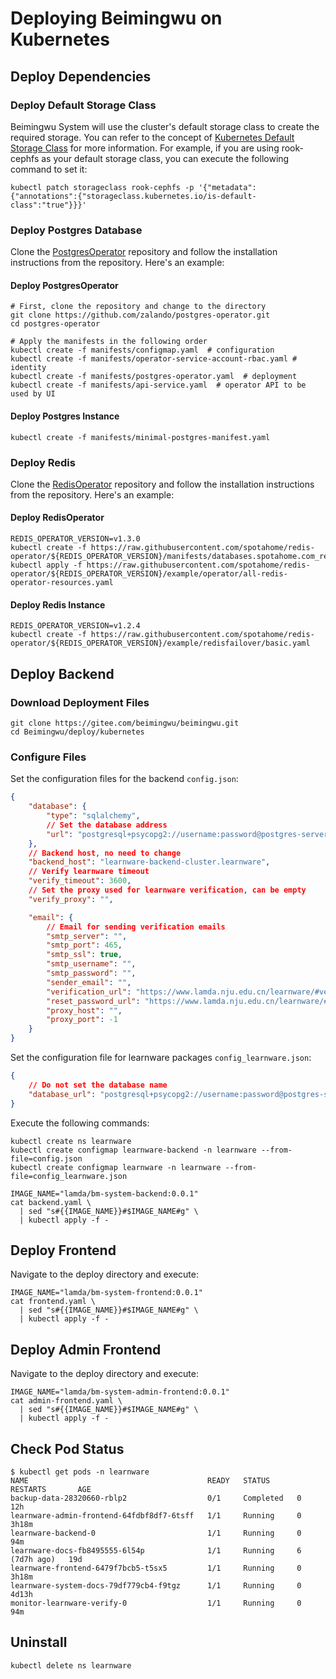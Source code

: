 # Deploying Beimingwu on Kubernetes

## Deploy Dependencies
### Deploy Default Storage Class
Beimingwu System will use the cluster's default storage class to create the required storage. You can refer to the concept of [Kubernetes Default Storage Class](https://kubernetes.io/docs/tasks/administer-cluster/change-default-storage-class/) for more information. For example, if you are using rook-cephfs as your default storage class, you can execute the following command to set it:

```shell
kubectl patch storageclass rook-cephfs -p '{"metadata": {"annotations":{"storageclass.kubernetes.io/is-default-class":"true"}}}'
```

### Deploy Postgres Database
Clone the [PostgresOperator](https://github.com/zalando/postgres-operator.git) repository and follow the installation instructions from the repository. Here's an example:

#### Deploy PostgresOperator
```shell
# First, clone the repository and change to the directory
git clone https://github.com/zalando/postgres-operator.git
cd postgres-operator

# Apply the manifests in the following order
kubectl create -f manifests/configmap.yaml  # configuration
kubectl create -f manifests/operator-service-account-rbac.yaml # identity
kubectl create -f manifests/postgres-operator.yaml  # deployment
kubectl create -f manifests/api-service.yaml  # operator API to be used by UI
```

#### Deploy Postgres Instance
```shell
kubectl create -f manifests/minimal-postgres-manifest.yaml
```

### Deploy Redis
Clone the [RedisOperator](https://github.com/spotahome/redis-operator.git) repository and follow the installation instructions from the repository. Here's an example:

#### Deploy RedisOperator
```shell
REDIS_OPERATOR_VERSION=v1.3.0
kubectl create -f https://raw.githubusercontent.com/spotahome/redis-operator/${REDIS_OPERATOR_VERSION}/manifests/databases.spotahome.com_redisfailovers.yaml
kubectl apply -f https://raw.githubusercontent.com/spotahome/redis-operator/${REDIS_OPERATOR_VERSION}/example/operator/all-redis-operator-resources.yaml
```

#### Deploy Redis Instance
```shell
REDIS_OPERATOR_VERSION=v1.2.4
kubectl create -f https://raw.githubusercontent.com/spotahome/redis-operator/${REDIS_OPERATOR_VERSION}/example/redisfailover/basic.yaml
```

## Deploy Backend
### Download Deployment Files
```shell
git clone https://gitee.com/beimingwu/beimingwu.git
cd Beimingwu/deploy/kubernetes
```

### Configure Files
Set the configuration files for the backend `config.json`:

```json
{
    "database": {
        "type": "sqlalchemy",
        // Set the database address
        "url": "postgresql+psycopg2://username:password@postgres-server.default/learnware_backend"
    },
    // Backend host, no need to change
    "backend_host": "learnware-backend-cluster.learnware",
    // Verify learnware timeout
    "verify_timeout": 3600,
    // Set the proxy used for learnware verification, can be empty
    "verify_proxy": "",

    "email": {
        // Email for sending verification emails
        "smtp_server": "",
        "smtp_port": 465,
        "smtp_ssl": true,
        "smtp_username": "",
        "smtp_password": "",
        "sender_email": "",
        "verification_url": "https://www.lamda.nju.edu.cn/learnware/#verify_email",
        "reset_password_url": "https://www.lamda.nju.edu.cn/learnware/#reset_password",
        "proxy_host": "",
        "proxy_port": -1
    }
}
```

Set the configuration file for learnware packages `config_learnware.json`:

```json
{
    // Do not set the database name
    "database_url": "postgresql+psycopg2://username:password@postgres-server.default"
}
```

Execute the following commands:

```shell
kubectl create ns learnware
kubectl create configmap learnware-backend -n learnware --from-file=config.json
kubectl create configmap learnware -n learnware --from-file=config_learnware.json

IMAGE_NAME="lamda/bm-system-backend:0.0.1"
cat backend.yaml \
  | sed "s#{{IMAGE_NAME}}#$IMAGE_NAME#g" \
  | kubectl apply -f -
```

## Deploy Frontend
Navigate to the deploy directory and execute:

```shell
IMAGE_NAME="lamda/bm-system-frontend:0.0.1"
cat frontend.yaml \
  | sed "s#{{IMAGE_NAME}}#$IMAGE_NAME#g" \
  | kubectl apply -f -
```

## Deploy Admin Frontend
Navigate to the deploy directory and execute:

```shell
IMAGE_NAME="lamda/bm-system-admin-frontend:0.0.1"
cat admin-frontend.yaml \
  | sed "s#{{IMAGE_NAME}}#$IMAGE_NAME#g" \
  | kubectl apply -f -
```

## Check Pod Status
```shell
$ kubectl get pods -n learnware
NAME                                        READY   STATUS      RESTARTS       AGE
backup-data-28320660-rblp2                  0/1     Completed   0              12h
learnware-admin-frontend-64fdbf8df7-6tsff   1/1     Running     0              3h18m
learnware-backend-0                         1/1     Running     0              94m
learnware-docs-fb8495555-6l54p              1/1     Running     6 (7d7h ago)   19d
learnware-frontend-6479f7bcb5-t5sx5         1/1     Running     0              3h18m
learnware-system-docs-79df779cb4-f9tgz      1/1     Running     0              4d13h
monitor-learnware-verify-0                  1/1     Running     0              94m
```

## Uninstall
```shell
kubectl delete ns learnware
```